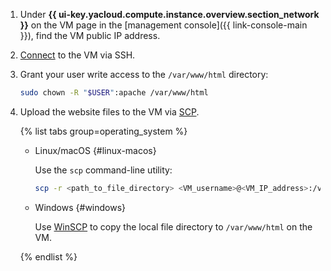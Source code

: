 1. Under **{{ ui-key.yacloud.compute.instance.overview.section_network }}** on the VM page in the [management console]({{ link-console-main }}), find the VM public IP address.
1. [Connect](../../compute/operations/vm-connect/ssh.md) to the VM via SSH.
1. Grant your user write access to the `/var/www/html` directory:

   ```bash
   sudo chown -R "$USER":apache /var/www/html
   ```

1. Upload the website files to the VM via [SCP](https://en.wikipedia.org/wiki/Secure_copy_protocol).

   {% list tabs group=operating_system %}

   - Linux/macOS {#linux-macos}

      Use the `scp` command-line utility:

      ```bash
      scp -r <path_to_file_directory> <VM_username>@<VM_IP_address>:/var/www/html
      ```

   - Windows {#windows}

      Use [WinSCP](https://winscp.net/eng/download.php) to copy the local file directory to `/var/www/html` on the VM.

   {% endlist %}